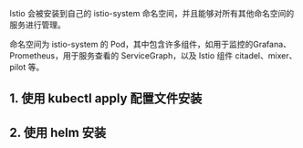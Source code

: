 Istio 会被安装到自己的 istio-system 命名空间，并且能够对所有其他命名空间的服务进行管理。

命名空间为 istio-system 的 Pod，其中包含许多组件，如用于监控的Grafana、Prometheus，用于服务查看的 ServiceGraph，以及 Istio 组件 citadel、mixer、pilot 等。

## 1. 使用 kubectl apply 配置文件安装

## 2. 使用 helm 安装